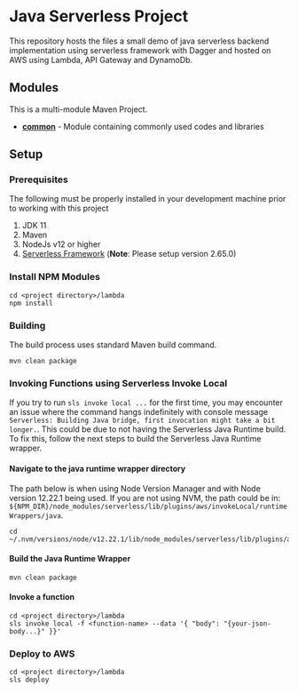 # Java Serverless Project
This repository hosts the files a small demo of java serverless backend implementation using serverless framework with Dagger and hosted on AWS using Lambda, API Gateway and DynamoDb.

## Modules
This is a multi-module Maven Project.
* **[common](common/README.md)** - Module containing commonly used codes and libraries

## Setup
### Prerequisites
The following must be properly installed in your development machine prior to working with this project
1. JDK 11
2. Maven
3. NodeJs v12 or higher
4. [Serverless Framework](https://www.serverless.com/) (**Note**: Please setup version 2.65.0)

### Install NPM Modules
```shell
cd <project directory>/lambda
npm install
```

### Building
The build process uses standard Maven build command.
```shell
mvn clean package
```

### Invoking Functions using Serverless Invoke Local
If you try to run `sls invoke local ...` for the first time, you may encounter an issue where the command hangs indefinitely with console message `Serverless: Building Java bridge, first invocation might take a bit longer.`.
This could be due to not having the Serverless Java Runtime build.
To fix this, follow the next steps to build the Serverless Java Runtime wrapper.

#### Navigate to the java runtime wrapper directory
The path below is when using Node Version Manager and with Node version 12.22.1 being used.
If you are not using NVM, the path could be in: `${NPM_DIR}/node_modules/serverless/lib/plugins/aws/invokeLocal/runtimeWrappers/java`.

```shell
cd ~/.nvm/versions/node/v12.22.1/lib/node_modules/serverless/lib/plugins/aws/invokeLocal/runtimeWrappers/java/
```

#### Build the Java Runtime Wrapper
```shell
mvn clean package
```

#### Invoke a function
```shell
cd <project directory>/lambda
sls invoke local -f <function-name> --data '{ "body": "{your-json-body...}" }}'
```

### Deploy to AWS
```shell
cd <project directory>/lambda
sls deploy
```
